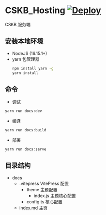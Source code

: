 # CSKB_Hosting [![Deploy](https://github.com/Corona-Studio/CSKB_Hosting/actions/workflows/deploy.yml/badge.svg)](https://github.com/Corona-Studio/CSKB_Hosting/actions/workflows/deploy.yml)

CSKB 服务端

## 安装本地环境

+ NodeJS (16.15.1+)
+ yarn 包管理器
  ```bash
  npm install yarn -g
  yarn install
  ```
## 命令
  
  + 调试

  ```bash
  yarn run docs:dev
  ```

  + 编译

  ```bash
  yarn run docs:build
  ```

  + 部署

  ```bash
  yarn run docs:serve
  ```
## 目录结构

  + docs
    + .vitepress VitePress 配置
      + theme 主题配置
        - index.js 主题核心配置
      - config.ts 核心配置
    - index.md 主页
    
